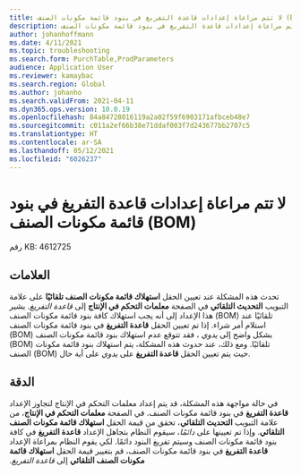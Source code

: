 ```yaml
---
title: لا تتم مراعاة إعدادات قاعدة التفريغ في بنود قائمة مكونات الصنف (BOM)‬
description: لا تتم مراعاة إعدادات قاعدة التفريغ في بنود قائمة مكونات الصنف (BOM)‬.
author: johanhoffmann
ms.date: 4/11/2021
ms.topic: troubleshooting
ms.search.form: PurchTable,ProdParameters
audience: Application User
ms.reviewer: kamaybac
ms.search.region: Global
ms.author: johanho
ms.search.validFrom: 2021-04-11
ms.dyn365.ops.version: 10.0.19
ms.openlocfilehash: 84a84728016119a2a02f59f6903171afbceb48e7
ms.sourcegitcommit: c011a2ef66b38e71ddaf003f7d243677bb2707c5
ms.translationtype: HT
ms.contentlocale: ar-SA
ms.lasthandoff: 05/12/2021
ms.locfileid: "6026237"
---
```

# <a name="flushing-principle-settings-on-bom-lines-arent-respected"></a>لا تتم مراعاة إعدادات قاعدة التفريغ في بنود قائمة مكونات الصنف (BOM)‬

رقم KB: 4612725

## <a name="symptoms"></a>العلامات

تحدث هذه المشكلة عند تعيين الحقل **استهلاك قائمة مكونات الصنف تلقائيًا** على علامة التبويب **التحديث التلقائي** في الصفحة **معلمات التحكم في الإنتاج** إلى *قاعدة التفريغ*. يشير هذا الإعداد إلى أنه يجب استهلاك كافة بنود قائمة مكونات الصنف (BOM) تلقائيًا عند استلام أمر شراء. إذا تم تعيين الحقل **قاعدة التفريغ‬** في بنود قائمة مكونات الصنف (BOM)‬ بشكل واضح إلى *يدوي* ، فقد تتوقع عدم استهلاك بنود قائمة مكونات الصنف (BOM)‬ تلقائيًا. ومع ذلك، عند حدوث هذه المشكلة، يتم استهلاك بنود قائمة مكونات الصنف (BOM)‬ حيث يتم تعيين الحقل **قاعدة التفريغ** على *يدوي* على أية حال.

## <a name="resolution"></a>الدقة

في حالة مواجهة هذه المشكلة، قد يتم إعداد معلمات التحكم في الإنتاج لتجاوز الإعداد **قاعدة التفريغ** في بنود قائمة مكونات الصنف. في الصفحة **معلمات التحكم في الإنتاج**، من علامة التبويب **التحديث التلقائي**، تحقق من قيمة الحقل **‏‫استهلاك قائمة مكونات الصنف التلقائي‬**. وإذا تم تعيينها على *دائمًا*، سيقوم النظام بتجاهل الإعداد **قاعدة التفريغ** في كافة ‏‫بنود قائمة مكونات الصنف وسيتم تفريغ البنود دائمًا. لكي يقوم النظام بمراعاة الإعداد **قاعدة التفريغ** في ‏‫بنود قائمة مكونات الصنف، قم بتغيير قيمة الحقل **‏‫استهلاك قائمة مكونات الصنف التلقائي** إلى *قاعدة التفريغ*.

